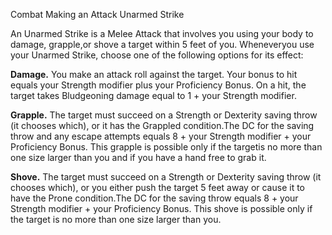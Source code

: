 Combat
Making an Attack
Unarmed Strike
        <p>
          An Unarmed Strike is a Melee Attack that involves you using your body to damage, grapple,or shove a target within 5 feet of you. Wheneveryou use your Unarmed Strike, choose one of the following options for its effect:
        </p>
        <p>
          <strong>Damage.</strong> You make an attack roll against the target. Your bonus to hit equals your Strength modifier plus your Proficiency Bonus. On a hit, the target takes Bludgeoning damage equal to 1 + your Strength modifier.
        </p>
        <p>
          <strong>Grapple.</strong> The target must succeed on a Strength or Dexterity saving throw (it chooses which), or it has the Grappled condition.The DC for the saving throw and any escape attempts equals 8 + your Strength modifier + your Proficiency Bonus. This grapple is possible only if the targetis no more than one size larger than you and if you have a hand free to grab it.
        </p>
        <p>
          <strong>Shove.</strong> The target must succeed on a Strength or Dexterity saving throw (it chooses which), or you either push the target 5 feet away or cause it to have the Prone condition.The DC for the saving throw equals 8 + your Strength modifier + your Proficiency Bonus. This shove is possible only if the target is no more than one size larger than you.
        </p>
